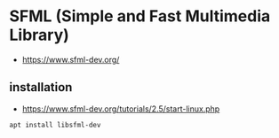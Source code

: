 # SFML (Simple and Fast Multimedia Library)

* https://www.sfml-dev.org/

## installation

* https://www.sfml-dev.org/tutorials/2.5/start-linux.php

```
apt install libsfml-dev
```
